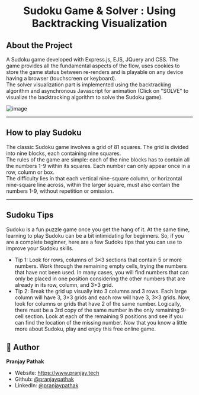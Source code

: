 <h1 align="center">Sudoku Game & Solver : Using Backtracking Visualization</h1>

## About the Project
   <p>A Sudoku game developed with Express.js, EJS, JQuery and CSS. The game provides all the fundamental aspects of the flow, uses cookies to store the game status between re-renders and is playable on any device having a browser (touchscreen or keyboard).
<br/>
The solver visualization part is implemented using the backtracking algorithm and asynchronous Javascript for animation (Click on "SOLVE" to visualize the backtracking algorithm to solve the Sudoku game).
</p>

![image](https://user-images.githubusercontent.com/53118772/153374762-e746daf7-4869-4f56-b44c-d6babe5de42b.png)

   <hr/>
   
## How to play Sudoku
   
   <p>
       The classic Sudoku game involves a grid of 81 squares. The grid is divided into nine blocks, each containing nine squares.
    <br>
       The rules of the game are simple: each of the nine blocks has to contain all the numbers 1-9 within its squares. Each number can only appear once in a row, column or box.
    <br>
       The difficulty lies in that each vertical nine-square column, or horizontal nine-square line across, within the larger square, must also contain the numbers 1-9, without repetition or omission.
    </p>
    <hr/>
    
## Sudoku Tips
   
  <p>
    Sudoku is a fun puzzle game once you get the hang of it. At the same time, learning to play Sudoku can be a bit intimidating for beginners. So, if you are a complete beginner, here are a few Sudoku tips that you can use to improve your Sudoku skills.
    <br>
    
  <ul>
  <li>
    Tip 1: Look for rows, columns of 3×3 sections that contain 5 or more numbers. Work through the remaining empty cells, trying the numbers that have not been used. In many cases, you will find numbers that can only be placed in one position considering the other numbers that are already in its row, column, and 3×3 grid.
  </li>
  <li>
    Tip 2: Break the grid up visually into 3 columns and 3 rows. Each large column will have 3, 3×3 grids and each row will have 3, 3×3 grids. Now, look for columns or grids that have 2 of the same number. Logically, there must be a 3rd copy of the same number in the only remaining 9-cell section. Look at each of the remaining 9 positions and see if you can find the location of the missing number.
    Now that you know a little more about Sudoku, play and enjoy this free online game.
</p>
  
  </ul>
  </p>

## 👤 Author

**Pranjay Pathak**

* Website: https://www.pranjay.tech
* Github: [@pranjaypathak](https://github.com/pranjaypathak)
* LinkedIn: [@pranjaypathak](https://linkedin.com/in/pranjaypathak)

